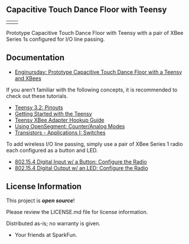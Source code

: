 Capacitive Touch Dance Floor with Teensy
-------------------

<table class="table table-hover table-striped table-bordered">
  <tr align="center">
   <td><a href="https://cdn.sparkfun.com/assets/home_page_posts/2/7/6/1/Prototype_Capacitive_Touch_Dance_Floor-01.jpg"><img src="https://cdn.sparkfun.com/r/500-500/assets/home_page_posts/2/7/6/1/Prototype_Capacitive_Touch_Dance_Floor-01.jpg" alt=""></a></td>
  <td><a href="https://cdn.sparkfun.com/assets/home_page_posts/2/7/6/1/BBoy_Bobby_Hand_Plant_Testing_Capacitive_Touch_Dance_Floor.JPG"><img src="https://cdn.sparkfun.com/r/500-500/assets/home_page_posts/2/7/6/1/BBoy_Bobby_Hand_Plant_Testing_Capacitive_Touch_Dance_Floor.JPG" alt=""></a></td>
  </tr>
</table>

Prototype Capacitive Touch Dance Floor with Teensy with a pair of XBee Series 1s configured for I/O line passing.

Documentation
-------------------

* [Enginursday: Prototype Capacitive Touch Dance Floor with a Teensy and XBees
](https://www.sparkfun.com/news/2761)

If you aren’t familiar with the following concepts, it is recommended to check out these tutorials.

* [Teensy 3.2: Pinouts](https://www.pjrc.com/teensy/teensy31.html) 
* [Getting Started with the Teensy](https://learn.sparkfun.com/tutorials/getting-started-with-the-teensy)
* [Teensy XBee Adapter Hookup Guide](https://learn.sparkfun.com/tutorials/teensy-xbee-adapter-hookup-guide)
* [Using OpenSegment: Counter/Analog Modes](https://learn.sparkfun.com/tutorials/using-opensegment#counteranalog-modes)
* [Transistors - Applications I: Switches](https://learn.sparkfun.com/tutorials/transistors#applications-i-switches)

To add wireless I/O line passing, simply use a pair of XBee Series 1 radio each configured as a button and LED. 

* [802.15.4 Digital Input w/ a Button: Configure the Radio](https://www.digi.com/blog/xbee/802-15-4-digital-input-with-a-button/3/)
* [802.15.4 Digital Output w/ an LED: Configure the Radio](https://www.digi.com/blog/xbee/802-15-4-digital-output-with-an-led/3/) 
 
License Information
-------------------

This project is _**open source**_! 

Please review the LICENSE.md file for license information. 

Distributed as-is; no warranty is given.

- Your friends at SparkFun.
